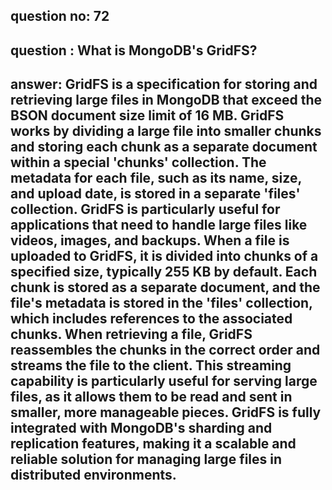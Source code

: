 
      
## question no: 72

## question : What is MongoDB's GridFS?

## answer: GridFS is a specification for storing and retrieving large files in MongoDB that exceed the BSON document size limit of 16 MB. GridFS works by dividing a large file into smaller chunks and storing each chunk as a separate document within a special 'chunks' collection. The metadata for each file, such as its name, size, and upload date, is stored in a separate 'files' collection. GridFS is particularly useful for applications that need to handle large files like videos, images, and backups. When a file is uploaded to GridFS, it is divided into chunks of a specified size, typically 255 KB by default. Each chunk is stored as a separate document, and the file's metadata is stored in the 'files' collection, which includes references to the associated chunks. When retrieving a file, GridFS reassembles the chunks in the correct order and streams the file to the client. This streaming capability is particularly useful for serving large files, as it allows them to be read and sent in smaller, more manageable pieces. GridFS is fully integrated with MongoDB's sharding and replication features, making it a scalable and reliable solution for managing large files in distributed environments.
      